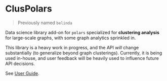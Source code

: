 ClusPolars
=============

> Previously named `belinda`

Data science library add-on for `polars` specialized for **clustering analysis** for large-scale graphs, with some graph analytics sprinkled in.

This library is a heavy work in progress, and the API *will* change substantially (to generalize
beyond graph clusterings). Currently, it is being used in-house, and user feedback will be heavily used to influence future API decisions.

See [User Guide](https://runeblaze.github.io/cluspolars/).